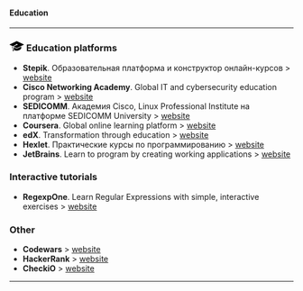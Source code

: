 #### Education
***

### ![Education](img/education_logo_.png) Education platforms
+ __Stepik__. Образовательная платформа и конструктор
онлайн-курсов > [website](https://stepik.org/)
+ __Cisco Networking Academy__. Global IT and cybersecurity education program > [website](https://www.netacad.com/)
+ __SEDICOMM__. Академия Cisco, Linux Professional Institute на платформе SEDICOMM University > [website](https://edu-cisco.org/)
+ __Coursera__. Global online learning platform > [website](https://www.coursera.org/)
+ __edX__. Transformation through education > [website](https://www.edx.org/)
+ __Hexlet__. Практические курсы по программированию > [website](https://hexlet.io/)
+ __JetBrains__. Learn to program by creating working applications > [website](https://www.jetbrains.com/academy/)


### Interactive tutorials
+ __RegexpOne__. Learn Regular Expressions with simple, interactive exercises > [website](https://regexone.com/)


### Other
+ __Codewars__ > [website](https://www.codewars.com/)
+ __HackerRank__ > [website](https://www.hackerrank.com/)
+ __CheckiO__ > [website](https://checkio.org/)

***